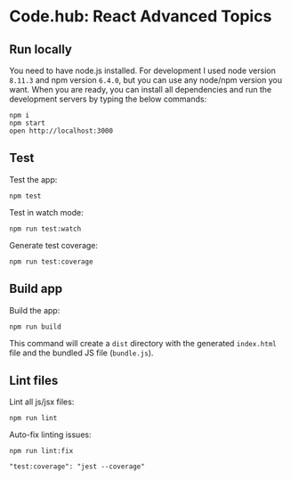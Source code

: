 # Code.hub: React Advanced Topics

## Run locally

You need to have node.js installed. For development I used node version `8.11.3` and npm version `6.4.0`, but you can use any node/npm version you want. When you are ready, you can install all dependencies and run the development servers by typing the below commands:

```
npm i
npm start
open http://localhost:3000
```

## Test

Test the app:

```
npm test
```

Test in watch mode:

```
npm run test:watch
```

Generate test coverage:

```
npm run test:coverage
```

## Build app

Build the app:

```
npm run build
```

This command will create a `dist` directory with the generated `index.html` file and the bundled JS file (`bundle.js`).

## Lint files

Lint all js/jsx files:

```
npm run lint
```

Auto-fix linting issues:

```
npm run lint:fix
```

    "test:coverage": "jest --coverage"
